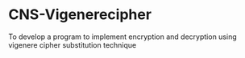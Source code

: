 # CNS-Vigenerecipher
To develop a program to implement encryption and decryption using vigenere cipher
substitution technique
